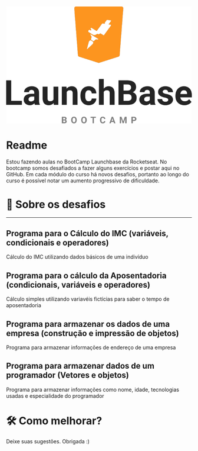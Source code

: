 ![](https://github.com/NanaRigoni/1-1-Challenges-Bootcamp/blob/master/capa-readme.png)

# Readme

Estou fazendo aulas no BootCamp Launchbase da Rocketseat. 
No bootcamp somos desafiados a fazer alguns exercícios e postar aqui no GitHub. Em cada módulo do curso há novos desafios, portanto ao longo do curso é possível notar um aumento progressivo de dificuldade.

# 📖 Sobre os desafios

---

## Programa para o Cálculo do IMC (variáveis, condicionais e operadores)
Cálculo do IMC utilizando dados básicos de uma indivíduo

## Programa para o cálculo da Aposentadoria (condicionais, variáveis e operadores)
Cálculo simples utilizando variavéis fictícias para saber o tempo de aposentadoria

## Programa para armazenar os dados de uma empresa (construção e impressão de objetos)
Programa para armazenar informações de endereço de uma empresa

## Programa para armazenar dados de um programador (Vetores e objetos)
Programa para armazenar informações como nome, idade, tecnologias usadas e especialidade do programador



# 🛠 Como melhorar?

Deixe suas sugestões. Obrigada :)
